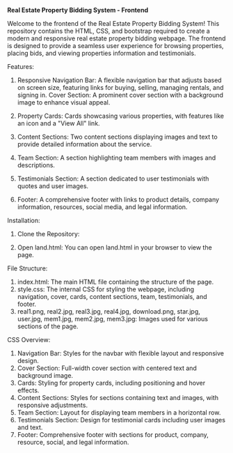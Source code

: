 **Real Estate Property Bidding System - Frontend**

Welcome to the frontend of the Real Estate Property Bidding System! This repository contains the HTML, CSS, and bootstrap required to create a modern and responsive real estate property bidding webpage. The frontend is designed to provide a seamless user experience for browsing properties, placing bids, and viewing properties information and testimonials.

Features:

1. Responsive Navigation Bar: A flexible navigation bar that adjusts based on screen size, featuring links for buying, selling, managing rentals, and signing in.
Cover Section: A prominent cover section with a background image to enhance visual appeal.

2. Property Cards: Cards showcasing various properties, with features like an icon and a "View All" link.
   
3. Content Sections: Two content sections displaying images and text to provide detailed information about the service.
4. Team Section: A section highlighting team members with images and descriptions.
5. Testimonials Section: A section dedicated to user testimonials with quotes and user images.
6. Footer: A comprehensive footer with links to product details, company information, resources, social media, and legal information.


Installation:
  1. Clone the Repository:

  2. Open land.html: You can open land.html in your browser to view the page.


File Structure:

  1. index.html: The main HTML file containing the structure of the page.
  2. style.css: The internal CSS for styling the webpage, including navigation, cover, cards, content sections, team, testimonials, and footer.
  3. real1.png, real2.jpg, real3.jpg, real4.jpg, download.png, star.jpg, user.jpg, mem1.jpg, mem2.jpg, mem3.jpg: Images used for various sections of the page.

CSS Overview:

  1. Navigation Bar: Styles for the navbar with flexible layout and responsive design.
  2. Cover Section: Full-width cover section with centered text and background image.
  3. Cards: Styling for property cards, including positioning and hover effects.
  4. Content Sections: Styles for sections containing text and images, with responsive adjustments.
  5. Team Section: Layout for displaying team members in a horizontal row.
  6. Testimonials Section: Design for testimonial cards including user images and text.
  7. Footer: Comprehensive footer with sections for product, company, resource, social, and legal information.
